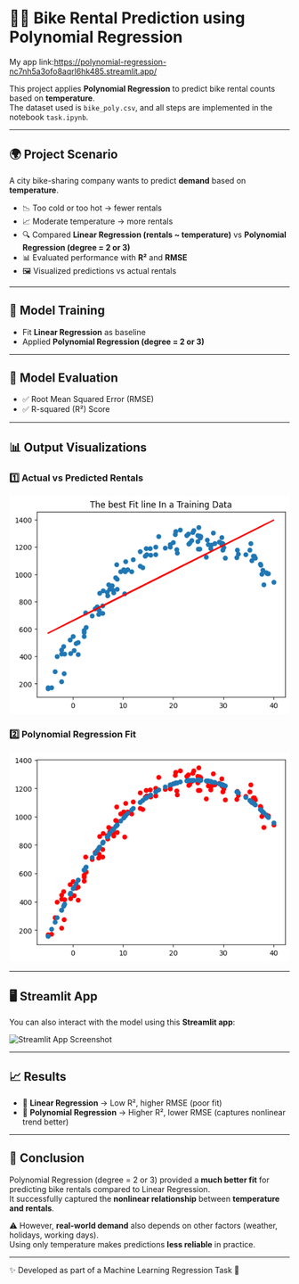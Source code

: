 # 🚴‍♂️ Bike Rental Prediction using Polynomial Regression
My app link:https://polynomial-regression-nc7nh5a3ofo8aqrl6hk485.streamlit.app/

This project applies **Polynomial Regression** to predict bike rental counts based on **temperature**.  
The dataset used is `bike_poly.csv`, and all steps are implemented in the notebook `task.ipynb`.

---

## 🌍 Project Scenario
A city bike-sharing company wants to predict **demand** based on **temperature**.

- 📉 Too cold or too hot → fewer rentals  
- 📈 Moderate temperature → more rentals  
- 🔍 Compared **Linear Regression (rentals ~ temperature)** vs **Polynomial Regression (degree = 2 or 3)**  
- 📊 Evaluated performance with **R²** and **RMSE**  
- 🖼️ Visualized predictions vs actual rentals  

---

## 🤖 Model Training
- Fit **Linear Regression** as baseline  
- Applied **Polynomial Regression (degree = 2 or 3)**  

---

## 📏 Model Evaluation
- ✅ Root Mean Squared Error (RMSE)  
- ✅ R-squared (R²) Score  

---

## 📊 Output Visualizations

### 1️⃣ Actual vs Predicted Rentals
![Actual vs Predicted](output1.png)

### 2️⃣ Polynomial Regression Fit
![Polynomial Regression Fit](output.png)

---

## 🖥️ Streamlit App

You can also interact with the model using this **Streamlit app**:

![Streamlit App Screenshot](streamlit_screenshot.png)


---

## 📈 Results

- 🔹 **Linear Regression** → Low R², higher RMSE (poor fit)  
- 🔹 **Polynomial Regression** → Higher R², lower RMSE (captures nonlinear trend better)  

---

## 📝 Conclusion

Polynomial Regression (degree = 2 or 3) provided a **much better fit** for predicting bike rentals compared to Linear Regression.  
It successfully captured the **nonlinear relationship** between **temperature and rentals**.  

⚠️ However, **real-world demand** also depends on other factors (weather, holidays, working days).  
Using only temperature makes predictions **less reliable** in practice.  

---

✨ Developed as part of a Machine Learning Regression Task 🚀
